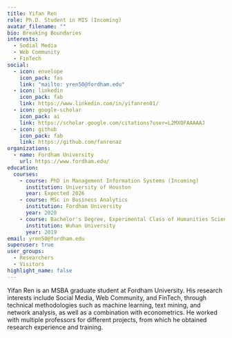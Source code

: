 ```yaml
---
title: Yifan Ren
role: Ph.D. Student in MIS (Incoming)
avatar_filename: ""
bio: Breaking Boundaries
interests:
  - Sodial Media
  - Web Community
  - FinTech
social:
  - icon: envelope
    icon_pack: fas
    link: "mailto: yren50@fordham.edu"
  - icon: linkedin
    icon_pack: fab
    link: https://www.linkedin.com/in/yifanren01/
  - icon: google-scholar
    icon_pack: ai
    link: https://scholar.google.com/citations?user=L2MXOFAAAAAJ
  - icon: github
    icon_pack: fab
    link: https://github.com/fanrenaz
organizations:
  - name: Fordham University
    url: https://www.fordham.edu/
education:
  courses:
    - course: PhD in Management Information Systems (Incoming)
      institution: University of Houston
      year: Expected 2026
    - course: MSc in Business Analytics
      institution: Fordham University
      year: 2020
    - course: Bachelor's Degree, Experimental Class of Humanities Sciences
      institution: Wuhan University
      year: 2019
email: yren50@fordham.edu
superuser: true
user_groups:
  - Researchers
  - Visitors
highlight_name: false
---
```

Yifan Ren is an MSBA graduate student at Fordham University. His research interests include Social Media, Web Community, and FinTech, through technical methodologies such as machine learning, text mining, and network analysis, as well as a combination with econometrics. He worked with multiple professors for different projects, from which he obtained research experience and training.
